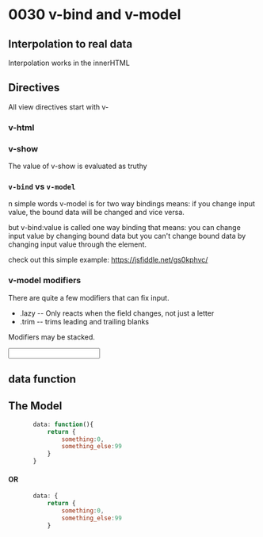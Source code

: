 # 0030 v-bind and v-model

## Interpolation to real data

Interpolation works in the innerHTML

## Directives

All view directives start with v-

### v-html

### v-show

The value of v-show is evaluated as truthy

### ```v-bind``` vs ```v-model```
n simple words v-model is for two way bindings means: if you change input value, the bound data will be changed and vice versa.

but v-bind:value is called one way binding that means: you can change input value by changing bound data but you can't change bound data by changing input value through the element.

check out this simple example: https://jsfiddle.net/gs0kphvc/

### v-model modifiers

There are quite a few modifiers that can fix input.  

* .lazy  -- Only reacts when the field changes, not just a letter
* .trim  -- trims leading and trailing blanks

Modifiers may be stacked.

<input type="input" v-model.trim.lazy="thing">

## data function

 <h2>The Model</h2>

```JavaScript
       data: function(){
           return {
               something:0,
               something_else:99
           }
       }
```

#### OR

```JavaScript
       data: {
           return {
               something:0,
               something_else:99
           }
```